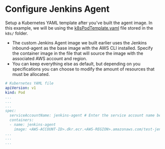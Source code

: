# Configure Jenkins Agent

Setup a Kubernetes YAML template after you've built the agent image. In this example, we will be using the [k8sPodTemplate.yaml](https://github.com/aws-samples/jenkins-cloudformation-deployment-example/blob/main/k8s/k8sPodTemplate.yaml) file stored in the `k8s/` folder.

- The custom Jenkins Agent image we built earlier uses the Jenkins inbound-agent as the base image with the AWS CLI installed. Specify the container image in the file that will source the image with the associated AWS account and region.
- You can keep everything else as default, but depending on you specifications you can choose to modify the amount of resources that must be allocated.

```yaml
# Kubernetes YAML file
apiVersion: v1
kind: Pod
...
...
...
spec:
  serviceAccountName: jenkins-agent # Enter the service account name being used
  containers:
  - name: jenkins-agent
    image: <AWS-ACCOUNT-ID>.dkr.ecr.<AWS-REGION>.amazonaws.com/test-jenkins-agent:latest # Enter the jenkins inbound agent image.
...
...
...
```
